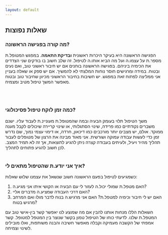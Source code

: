 ```yaml
---
layout: default
---
```

## שאלות נפוצות

### מה קורה בפגישה הראשונה? 
הפגישה הראשונה היא בעיקר היכרות ראשונית __ובדיקת התאמה__. במפגש המטופל.ת מספר.ת על עצמו.ה ועל מה הביא אותו.ה לטיפול. זה שלב חשוב בו בודקים שני הצדדים את הכימיה ביניהם. בפגישה הראשונה בוחנים אם יש חיבור ראשוני טוב, ואם נעים ובטוח. במידה ומרגישים חוסר נוחות המלצתי לא להמשיך. אם יש ספק או שאלה בעניין אני ממליצה לפתוח זאת במפגש. יש חשיבות בחיבור הראשוני מכיוון שחיבור טוב ובטוח מאפשר המשך טיפול מטיב ומצמיח.

<br/><br/>

### כמה זמן לוקח טיפול פסיכולוגי?
משך הטיפול תלוי בעומק הבעיה ובמה שהמטופל.ת מעוניינ.ת לעבוד עליו. ישנם משברים נקודתיים כמו פרידה, שינוי הסתגלותי, או שינוי קריירה שיכולים לקבל מענה ממוקד. אולם, יש מצבים יותר מורכבים כמו דיכאון, חרדה, או דימוי עצמי נמוך, שם נדרש זמן כדי לעשות עבודה עמוקה ושורשית. אני מאוד מבינה את הרצון של מטופלים לעבור תהליך מהיר ויעיל, ולעיתים בעבודה קצרה ניתן להגיע לתוצאות, אך זה לא תמיד המצב. לכן חשוב להגיע פתוחים לתהליך.
<br/><br/>

### איך אני יודע.ת שהטיפול מתאים לי?
כשמגיעים לטיפול בפעם הראשונה חשוב שנשאל את עצמנו שלוש שאלות:
1. האם מטפל.ת שמולי יכול.ה לעזור לי עם הבעיה או הקושי איתו אני מגיע.ה?
1. האם דרכי העבודה שמציע.ה מדברים אליי?
1. האם יש לי חיבור וכימיה למטפל.ת? האם אני מרגיש.ה בנוח לדבר מולו ואם המרחב מרגיש בטוח?

השאלות הללו מנחות אותנו להבין אם מה שמוצע לנו יאפשר קשר בין-אישי טוב עם המטפל.ת שלנו. לדעתי כוחו של הטיפול טמון בקשר שנוצר בין המטפל למטופל. קשר אמפתי של הקשבה מעמיקה וקבלה מאפשר חשיבה והבנה משותפות, ואלו מובילים לשינוי וצמיחה. 


